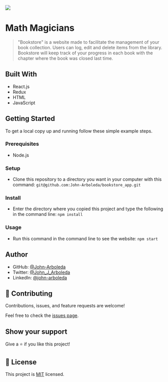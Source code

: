 ![](https://img.shields.io/badge/Microverse-blueviolet)

# Math Magicians

> "Bookstore" is a website made to facilitate the management of your book collection. Users can log, edit and delete items from the library. Bookstore will keep track of your progress in each book with the chapter where the book was closed last time. 

## Built With

- React.js
- Redux
- HTML
- JavaScript

## Getting Started

To get a local copy up and running follow these simple example steps.

### Prerequisites

- Node.js

### Setup

- Clone this repository to a directory you want in your computer with this command: ```git@github.com:John-Arboleda/bookstore_app.git```

### Install

- Enter the directory where you copied this project and type the following in the command line: ```npm install```

### Usage

- Run this command in the command line to see the website: ```npm start```

## Author

- GitHub: [@John-Arboleda](https://github.com/John-Arboleda)
- Twitter: [@John_J_Arboleda](https://twitter.com/John_J_Arboleda)
- LinkedIn: [@john-arboleda](https://www.linkedin.com/in/john-arboleda/)

## 🤝 Contributing

Contributions, issues, and feature requests are welcome!

Feel free to check the [issues page](../../issues/).

## Show your support

Give a ⭐️ if you like this project!

## 📝 License

This project is [MIT](./LICENSE) licensed.
